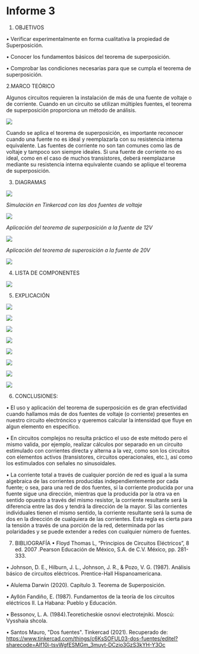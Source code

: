 # Informe 3
1. OBJETIVOS 

• Verificar experimentalmente en forma cualitativa la propiedad de Superposición.

• Conocer los fundamentos básicos del teorema de superposición.

• Comprobar las condiciones necesarias para que se cumpla el teorema de superposición. 



2.MARCO TEÓRICO

Algunos circuitos requieren la instalación de más de una fuente de voltaje o de corriente. Cuando en un circuito se utilizan múltiples fuentes, el teorema de superposición proporciona un método de análisis.

![](img/marco%20teórico.jpg)

Cuando se aplica el teorema de superposición, es importante reconocer cuando una fuente no es ideal y reemplazarla con su resistencia interna equivalente. Las fuentes de corriente no son tan comunes como las de voltaje y tampoco son siempre ideales. Si una fuente de corriente no es ideal, como en el caso de muchos transistores, deberá reemplazarse mediante su resistencia interna equivalente cuando se aplique el teorema de superposición.

3. DIAGRAMAS

![](img/diagrama%201.png)

*Simulación en Tinkercad con las dos fuentes de voltaje*

![](img/diagrama%202.png)

*Aplicación del teorema de superposición a la fuente de 12V* 

![](img/diagrama%203.png)

*Aplicación del teorema de superosición a la fuente de 20V* 

![](img/diagrama%204.png)

4. LISTA DE COMPONENTES

![](img/equipo%20y%20material.png)

5. EXPLICACIÓN 

![](https://github.com/andressanttos/Informe-3/blob/main/img/1.png)

![](https://github.com/andressanttos/Informe-3/blob/main/img/2.png)

![](https://github.com/andressanttos/Informe-3/blob/main/img/3.png)

![](https://github.com/andressanttos/Informe-3/blob/main/img/4.png)

![](https://github.com/andressanttos/Informe-3/blob/main/img/5.png)

![](https://github.com/andressanttos/Informe-3/blob/main/img/6.png)

![](https://github.com/andressanttos/Informe-3/blob/main/img/tablas.png)

![](https://github.com/andressanttos/Informe-3/blob/main/img/errores.png)


6. CONCLUSIONES:

•	El uso y aplicación del teorema de superposición es de gran efectividad cuando hallamos más de dos fuentes de voltaje (o corriente) presentes en nuestro circuito electróncico y queremos calcular la intensidad que fluye en algun elemento en especifico. 

• En circuitos complejos no resulta práctico el uso de este método pero el mismo valida, por ejemplo, realizar cálculos por separado en un circuito estimulado con corrientes directa y alterna a la vez, como son los circuitos con elementos activos (transistores, circuitos operacionales, etc.), así como los estimulados con señales no sinusoidales.

• La corriente total a través de cualquier porción de red es igual a la suma algebraica de las corrientes producidas independientemente por cada fuente; o sea, para una red de dos fuentes, si la corriente producida por una fuente sigue una dirección, mientras que la producida por la otra va en sentido opuesto a través del mismo resistor, la corriente resultante será la diferencia entre las dos y tendrá la dirección de la mayor. Si las corrientes individuales tienen el mismo sentido, la corriente resultante será la suma de dos en la dirección de cualquiera de las corrientes. Esta regla es cierta para la tensión a través de una porción de la red, determinada por las polaridades y se puede extender a redes con cualquier número de fuentes.


7. BIBLIOGRAFÍA
• Floyd Thomas L, “Principios de Circuitos Eléctricos”, 8 ed. 2007 .Pearson Educación de México, S.A. de C.V. México, pp. 281-333.

• Johnson, D. E., Hilburn, J. L., Johnson, J. R., & Pozo, V. G. (1987). Análisis básico de circuitos eléctricos. Prentice-Hall Hispanoamericana.

• Alulema Darwin (2020). Capítulo 3. Teorema de Superposición. 

• Ayllón Fandiño, E. (1987). Fundamentos de la teoría de los circuitos eléctricos II. La Habana: Pueblo y Educación.

• Bessonov, L. A. (1984).Teoreticheskie osnovi electrotejniki. Moscú: Vysshaia shcola.

• Santos Mauro, "Dos fuentes". Tinkercad (2021). Recuperado de: https://www.tinkercad.com/things/c6KsSOFUL03-dos-fuentes/editel?sharecode=AIf10i-tsvWgfESMGm_3muyt-DCzio3GzS3kYH-Y3Oc
 

